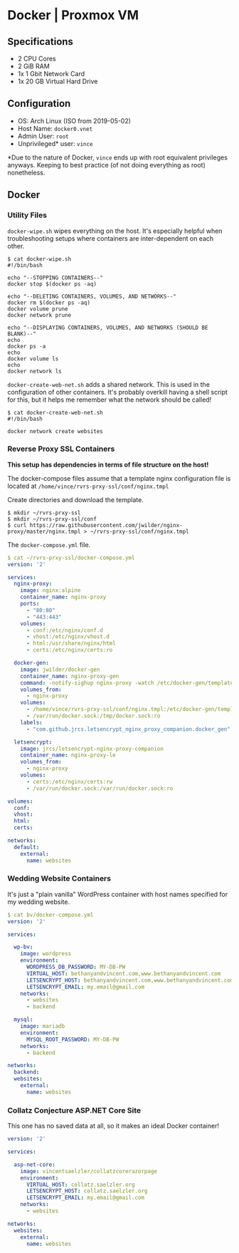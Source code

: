 # Docker | Proxmox VM
## Specifications
- 2 CPU Cores
- 2 GiB RAM
- 1x 1 Gbit Network Card
- 1x 20 GB Virtual Hard Drive
## Configuration
- OS: Arch Linux (ISO from 2019-05-02)
- Host Name: `docker0.vnet`
- Admin User: `root`
- Unprivileged* user: `vince`

*Due to the nature of Docker, `vince` ends up with root equivalent privileges anyways. Keeping to best practice (of not doing everything as root) nonetheless. 

## Docker
### Utility Files
`docker-wipe.sh` wipes everything on the host. It's especially helpful when troubleshooting setups where containers are inter-dependent on each other.

```shell
$ cat docker-wipe.sh
#!/bin/bash

echo "--STOPPING CONTAINERS--"
docker stop $(docker ps -aq)

echo "--DELETING CONTAINERS, VOLUMES, AND NETWORKS--"
docker rm $(docker ps -aq)
docker volume prune
docker network prune

echo "--DISPLAYING CONTAINERS, VOLUMES, AND NETWORKS (SHOULD BE BLANK)--"
echo
docker ps -a
echo
docker volume ls
echo
docker network ls
```
`docker-create-web-net.sh` adds a shared network. This is used in the configuration of other containers. It's probably overkill having a shell script for this, but it helps me remember what the network should be called!

```shell
$ cat docker-create-web-net.sh
#!/bin/bash

docker network create websites
```
### Reverse Proxy SSL Containers
**This setup has dependencies in terms of file structure on the host!**

The docker-compose files assume that a template nginx configuration file is located at `/home/vince/rvrs-prxy-ssl/conf/nginx.tmpl`

Create directories and download the template.
```
$ mkdir ~/rvrs-prxy-ssl
$ mkdir ~/rvrs-prxy-ssl/conf
$ curl https://raw.githubusercontent.com/jwilder/nginx-proxy/master/nginx.tmpl > ~/rvrs-prxy-ssl/conf/nginx.tmpl
```

The `docker-compose.yml` file.
```yml
$ cat ~/rvrs-prxy-ssl/docker-compose.yml
version: '2'

services:
  nginx-proxy:
    image: nginx:alpine
    container_name: nginx-proxy
    ports:
      - "80:80"
      - "443:443"
    volumes:
      - conf:/etc/nginx/conf.d
      - vhost:/etc/nginx/vhost.d
      - html:/usr/share/nginx/html
      - certs:/etc/nginx/certs:ro

  docker-gen:
    image: jwilder/docker-gen
    container_name: nginx-proxy-gen
    command: -notify-sighup nginx-proxy -watch /etc/docker-gen/templates/nginx.tmpl /etc/nginx/conf.d/default.conf
    volumes_from:
      - nginx-proxy
    volumes:
      - /home/vince/rvrs-prxy-ssl/conf/nginx.tmpl:/etc/docker-gen/templates/nginx.tmpl:ro
      - /var/run/docker.sock:/tmp/docker.sock:ro
    labels:
      - "com.github.jrcs.letsencrypt_nginx_proxy_companion.docker_gen"

  letsencrypt:
    image: jrcs/letsencrypt-nginx-proxy-companion
    container_name: nginx-proxy-le
    volumes_from:
      - nginx-proxy
    volumes:
      - certs:/etc/nginx/certs:rw
      - /var/run/docker.sock:/var/run/docker.sock:ro

volumes:
  conf:
  vhost:
  html:
  certs:

networks:
  default:
    external:
      name: websites
```
### Wedding Website Containers
It's just a "plain vanilla" WordPress container with host names specified for my wedding website.
```yml
$ cat bv/docker-compose.yml
version: '2'

services:

  wp-bv:
    image: wordpress
    environment:
      WORDPRESS_DB_PASSWORD: MY-DB-PW
      VIRTUAL_HOST: bethanyandvincent.com,www.bethanyandvincent.com
      LETSENCRYPT_HOST: bethanyandvincent.com,www.bethanyandvincent.com
      LETSENCRYPT_EMAIL: my.email@gmail.com
    networks:
      - websites
      - backend

  mysql:
    image: mariadb
    environment:
      MYSQL_ROOT_PASSWORD: MY-DB-PW
    networks:
      - backend

networks:
  backend:
  websites:
    external:
      name: websites
```

### Collatz Conjecture ASP.NET Core Site

This one has no saved data at all, so it makes an ideal Docker container!
```yml
version: '2'

services:

  asp-net-core:
    image: vincentsaelzler/collatzcorerazorpage
    environment:
      VIRTUAL_HOST: collatz.saelzler.org
      LETSENCRYPT_HOST: collatz.saelzler.org
      LETSENCRYPT_EMAIL: my.email@gmail.com
    networks:
      - websites

networks:
  websites:
    external:
      name: websites
```

